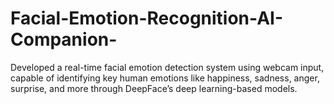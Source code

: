 # Facial-Emotion-Recognition-AI-Companion-
Developed a real-time facial emotion detection system using webcam input, capable of identifying key human emotions like happiness, sadness, anger, surprise, and more through DeepFace’s deep learning-based models.

